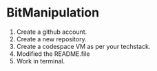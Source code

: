 # BitManipulation
1. Create a github account.
2. Create a new repository.
3. Create a codespace VM as per your techstack.
4. Modified the README.file
5. Work in terminal.
